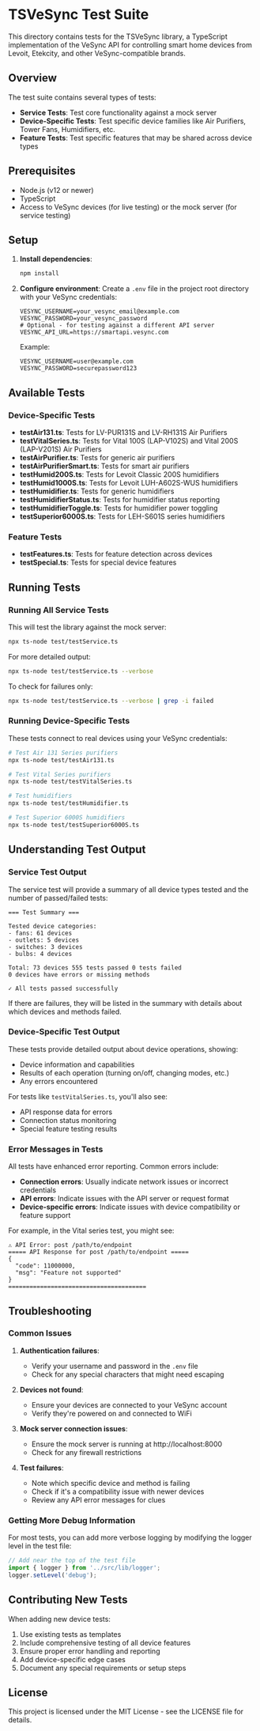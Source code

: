 # TSVeSync Test Suite

This directory contains tests for the TSVeSync library, a TypeScript implementation of the VeSync API for controlling smart home devices from Levoit, Etekcity, and other VeSync-compatible brands.

## Overview

The test suite contains several types of tests:
- **Service Tests**: Test core functionality against a mock server
- **Device-Specific Tests**: Test specific device families like Air Purifiers, Tower Fans, Humidifiers, etc.
- **Feature Tests**: Test specific features that may be shared across device types

## Prerequisites

- Node.js (v12 or newer)
- TypeScript
- Access to VeSync devices (for live testing) or the mock server (for service testing)

## Setup

1. **Install dependencies**:
   ```bash
   npm install
   ```

2. **Configure environment**:
   Create a `.env` file in the project root directory with your VeSync credentials:

   ```
   VESYNC_USERNAME=your_vesync_email@example.com
   VESYNC_PASSWORD=your_vesync_password
   # Optional - for testing against a different API server
   VESYNC_API_URL=https://smartapi.vesync.com
   ```

   Example:
   ```
   VESYNC_USERNAME=user@example.com
   VESYNC_PASSWORD=securepassword123
   ```


## Available Tests

### Device-Specific Tests

- **testAir131.ts**: Tests for LV-PUR131S and LV-RH131S Air Purifiers
- **testVitalSeries.ts**: Tests for Vital 100S (LAP-V102S) and Vital 200S (LAP-V201S) Air Purifiers
- **testAirPurifier.ts**: Tests for generic air purifiers
- **testAirPurifierSmart.ts**: Tests for smart air purifiers
- **testHumid200S.ts**: Tests for Levoit Classic 200S humidifiers
- **testHumid1000S.ts**: Tests for Levoit LUH-A602S-WUS humidifiers
- **testHumidifier.ts**: Tests for generic humidifiers
- **testHumidifierStatus.ts**: Tests for humidifier status reporting
- **testHumidifierToggle.ts**: Tests for humidifier power toggling
- **testSuperior6000S.ts**: Tests for LEH-S601S series humidifiers

### Feature Tests

- **testFeatures.ts**: Tests for feature detection across devices
- **testSpecial.ts**: Tests for special device features

## Running Tests

### Running All Service Tests

This will test the library against the mock server:

```bash
npx ts-node test/testService.ts
```

For more detailed output:

```bash
npx ts-node test/testService.ts --verbose
```

To check for failures only:

```bash
npx ts-node test/testService.ts --verbose | grep -i failed
```

### Running Device-Specific Tests

These tests connect to real devices using your VeSync credentials:

```bash
# Test Air 131 Series purifiers
npx ts-node test/testAir131.ts

# Test Vital Series purifiers
npx ts-node test/testVitalSeries.ts

# Test humidifiers
npx ts-node test/testHumidifier.ts

# Test Superior 6000S humidifiers
npx ts-node test/testSuperior6000S.ts
```

## Understanding Test Output

### Service Test Output

The service test will provide a summary of all device types tested and the number of passed/failed tests:

```
=== Test Summary ===

Tested device categories:
- fans: 61 devices
- outlets: 5 devices
- switches: 3 devices
- bulbs: 4 devices

Total: 73 devices 555 tests passed 0 tests failed
0 devices have errors or missing methods

✓ All tests passed successfully
```

If there are failures, they will be listed in the summary with details about which devices and methods failed.

### Device-Specific Test Output

These tests provide detailed output about device operations, showing:
- Device information and capabilities
- Results of each operation (turning on/off, changing modes, etc.)
- Any errors encountered

For tests like `testVitalSeries.ts`, you'll also see:
- API response data for errors
- Connection status monitoring
- Special feature testing results

### Error Messages in Tests

All tests have enhanced error reporting. Common errors include:

- **Connection errors**: Usually indicate network issues or incorrect credentials
- **API errors**: Indicate issues with the API server or request format
- **Device-specific errors**: Indicate issues with device compatibility or feature support

For example, in the Vital series test, you might see:

```
⚠️ API Error: post /path/to/endpoint
===== API Response for post /path/to/endpoint =====
{
  "code": 11000000,
  "msg": "Feature not supported"
}
=======================================
```

## Troubleshooting

### Common Issues

1. **Authentication failures**:
   - Verify your username and password in the `.env` file
   - Check for any special characters that might need escaping

2. **Devices not found**:
   - Ensure your devices are connected to your VeSync account
   - Verify they're powered on and connected to WiFi

3. **Mock server connection issues**:
   - Ensure the mock server is running at http://localhost:8000
   - Check for any firewall restrictions

4. **Test failures**:
   - Note which specific device and method is failing
   - Check if it's a compatibility issue with newer devices
   - Review any API error messages for clues

### Getting More Debug Information

For most tests, you can add more verbose logging by modifying the logger level in the test file:

```typescript
// Add near the top of the test file
import { logger } from '../src/lib/logger';
logger.setLevel('debug');
```

## Contributing New Tests

When adding new device tests:

1. Use existing tests as templates
2. Include comprehensive testing of all device features
3. Ensure proper error handling and reporting
4. Add device-specific edge cases
5. Document any special requirements or setup steps

## License

This project is licensed under the MIT License - see the LICENSE file for details.
